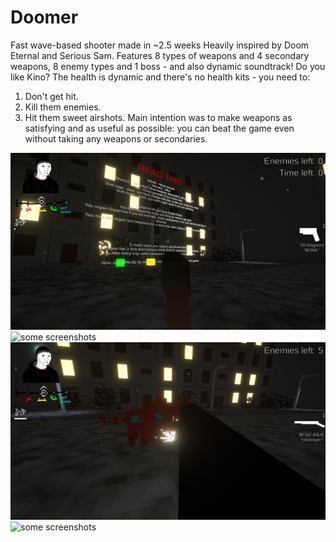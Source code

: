 # Doomer
 Fast wave-based shooter made in ~2.5 weeks
 Heavily inspired by Doom Eternal and Serious Sam.
 Features 8 types of weapons and 4 secondary weapons, 8 enemy types and 1 boss - and also dynamic soundtrack! Do you like Kino?
 The health is dynamic and there's no health kits - you need to:
 1. Don't get hit.
 2. Kill them enemies.
 3. Hit them sweet airshots.
 Main intention was to make weapons as satisfying and as useful as possible: you can beat the game even without taking any weapons or secondaries.
 
![some screenshots](https://raw.githubusercontent.com/UghZan/Doomer/main/Screenshots/Screenshot%202022-04-08%2015-38-44.png)
![some screenshots](https://raw.githubusercontent.com/UghZan/Doomer/main/Screenshots/Screenshot%202022-04-08%2016-04-21.png)
![some screenshots](https://raw.githubusercontent.com/UghZan/Doomer/main/Screenshots/Screenshot%202022-04-08%2016-00-15.png)
![some screenshots](https://raw.githubusercontent.com/UghZan/Doomer/main/Screenshots/Screenshot%202022-04-08%2016-08-31.png)
